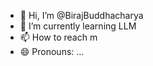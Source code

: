 - 👋 Hi, I’m @BirajBuddhacharya
- 🌱 I’m currently learning LLM
- 📫 How to reach m
- 😄 Pronouns: ...

<!---
OtakuGod0/OtakuGod0 is a ✨ special ✨ repository because its `README.md` (this file) appears on your GitHub profile.
You can click the Preview link to take a look at your changes.
--->
